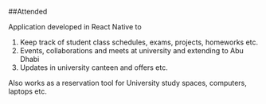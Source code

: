 ##Attended

Application developed in React Native to 
1. Keep track of student class schedules, exams, projects, homeworks etc.
2. Events, collaborations and meets at university and extending to Abu Dhabi
3. Updates in university canteen and offers etc.

Also works as a reservation tool for University study spaces, computers, laptops etc.





